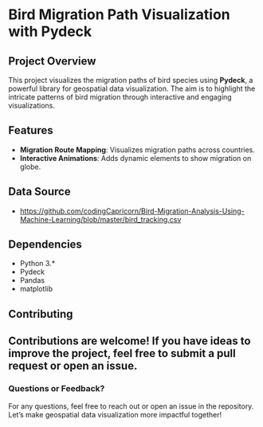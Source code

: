 # Bird Migration Path Visualization with Pydeck

## Project Overview
This project visualizes the migration paths of bird species using **Pydeck**, a powerful library for geospatial data visualization. The aim is to highlight the intricate patterns of bird migration through interactive and engaging visualizations.

## Features
- **Migration Route Mapping**: Visualizes migration paths across countries.
- **Interactive Animations**: Adds dynamic elements to show migration on globe.

## Data Source
- https://github.com/codingCapricorn/Bird-Migration-Analysis-Using-Machine-Learning/blob/master/bird_tracking.csv

## Dependencies
- Python 3.*
- Pydeck
- Pandas
- matplotlib

## Contributing
Contributions are welcome! If you have ideas to improve the project, feel free to submit a pull request or open an issue.
---

### Questions or Feedback?
For any questions, feel free to reach out or open an issue in the repository. Let’s make geospatial data visualization more impactful together!
